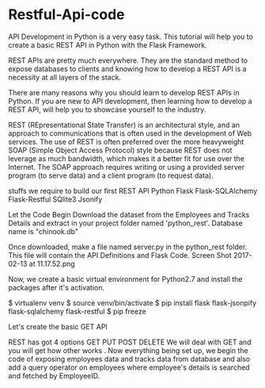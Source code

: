 # Restful-Api-code
API Development in Python is a very easy task. This tutorial will help you to create a basic REST API in Python with the Flask Framework.

REST APIs are pretty much everywhere. They are the standard method to expose databases to clients and knowing how to develop a REST API is a necessity at all layers of the stack.

There are many reasons why you should learn to develop REST APIs in Python. If you are new to API development, then learning how to develop a REST API, will help you to showcase yourself to the industry.


REST (REpresentational State Transfer) is an architectural style, and an approach to communications that is often used in the development of Web services. The use of REST is often preferred over the more heavyweight SOAP (Simple Object Access Protocol) style because REST does not leverage as much bandwidth, which makes it a better fit for use over the Internet. The SOAP approach requires writing or using a provided server program (to serve data) and a client program (to request data).

stuffs we require to build our first REST API
Python
Flask
Flask-SQLAlchemy
Flask-Restful
SQlite3
Jsonify

Let the Code Begin
Download the dataset from the Employees and Tracks Details and extract in your project folder named 'python_rest'. Database name is "chinook.db"

Once downloaded, make a file named server.py in the python_rest folder. This file will contain the API Definitions and Flask Code.
Screen Shot 2017-02-13 at 11.17.52.png

Now, we create a basic virtual environment for Python2.7 and install the packages after it's activation.

$ virtualenv venv
$ source venv/bin/activate
$ pip install flask flask-jsonpify flask-sqlalchemy flask-restful
$ pip freeze



Let's create the basic GET API

REST has got 4 options
GET
PUT
POST
DELETE
We will deal with GET and you will get how other works .
Now everything being set up, we begin the code of exposing employees data and tracks data from database and also add a query operator on employees where employee's details is searched and fetched by EmployeeID.

